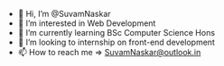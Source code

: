 - 👋 Hi, I’m @SuvamNaskar
- 👀 I’m interested in Web Development
- 🌱 I’m currently learning BSc Computer Science Hons
- 💞️ I’m looking to internship on front-end development
- 📫 How to reach me => SuvamNaskar@outlook.in
